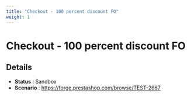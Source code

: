 ```yaml
---
title: "Checkout - 100 percent discount FO"
weight: 1
---
```


# Checkout - 100 percent discount FO
## Details
* **Status** : Sandbox
* **Scenario** : https://forge.prestashop.com/browse/TEST-2667

